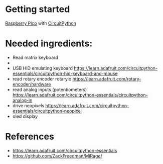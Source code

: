 

# Getting started

[Raspberry Pico](https://www.raspberrypi.com/products/raspberry-pi-pico/) with [CircuitPython](https://circuitpython.org/board/raspberry_pi_pico/)


# Needed ingredients:

- Read matrix keyboard
- 
- USB HID emulating keyboard
    https://learn.adafruit.com/circuitpython-essentials/circuitpython-hid-keyboard-and-mouse
- read rotary encoder
    rotaryio
    https://learn.adafruit.com/rotary-encoder/hardware
- read analog inputs (potentiometers)
    https://learn.adafruit.com/circuitpython-essentials/circuitpython-analog-in
- drive neopixels
    https://learn.adafruit.com/circuitpython-essentials/circuitpython-neopixel
- oled display
  


# References

- https://learn.adafruit.com/circuitpython-essentials
- https://github.com/ZackFreedman/MiRage/
